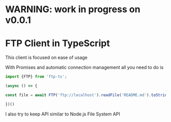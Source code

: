 # WARNING: work in progress on v0.0.1

# FTP Client in TypeScript

This client is focused on ease of usage 
 
With Promises and automatic connection management all you need to do is

```JavaScript
import {FTP} from 'ftp-ts';

(async () => {

const file = await FTP('ftp://localhost').readFile('README.md').toString('utf8');

})()
```

I also try to keep API similar to Node.js File System API
